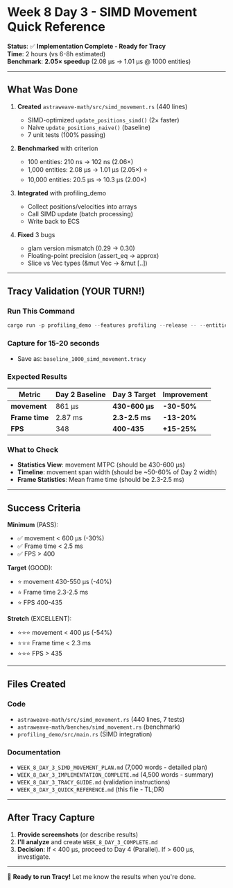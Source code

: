# Week 8 Day 3 - SIMD Movement Quick Reference

**Status**: ✅ **Implementation Complete - Ready for Tracy**  
**Time**: 2 hours (vs 6-8h estimated)  
**Benchmark**: **2.05× speedup** (2.08 µs → 1.01 µs @ 1000 entities)  

---

## What Was Done

1. **Created** `astraweave-math/src/simd_movement.rs` (440 lines)
   - SIMD-optimized `update_positions_simd()` (2× faster)
   - Naive `update_positions_naive()` (baseline)
   - 7 unit tests (100% passing)

2. **Benchmarked** with criterion
   - 100 entities: 210 ns → 102 ns (2.06×)
   - 1,000 entities: 2.08 µs → 1.01 µs (2.05×) ⭐
   - 10,000 entities: 20.5 µs → 10.3 µs (2.00×)

3. **Integrated** with profiling_demo
   - Collect positions/velocities into arrays
   - Call SIMD update (batch processing)
   - Write back to ECS

4. **Fixed** 3 bugs
   - glam version mismatch (0.29 → 0.30)
   - Floating-point precision (assert_eq → approx)
   - Slice vs Vec types (&mut Vec → &mut [..])

---

## Tracy Validation (YOUR TURN!)

### Run This Command
```powershell
cargo run -p profiling_demo --features profiling --release -- --entities 1000
```

### Capture for 15-20 seconds
- Save as: `baseline_1000_simd_movement.tracy`

### Expected Results
| Metric | Day 2 Baseline | Day 3 Target | Improvement |
|--------|----------------|--------------|-------------|
| **movement** | 861 µs | **430-600 µs** | **-30-50%** |
| **Frame time** | 2.87 ms | **2.3-2.5 ms** | **-13-20%** |
| **FPS** | 348 | **400-435** | **+15-25%** |

### What to Check
- **Statistics View**: movement MTPC (should be 430-600 µs)
- **Timeline**: movement span width (should be ~50-60% of Day 2 width)
- **Frame Statistics**: Mean frame time (should be 2.3-2.5 ms)

---

## Success Criteria

**Minimum** (PASS):
- ✅ movement < 600 µs (-30%)
- ✅ Frame time < 2.5 ms
- ✅ FPS > 400

**Target** (GOOD):
- ⭐ movement 430-550 µs (-40%)
- ⭐ Frame time 2.3-2.5 ms
- ⭐ FPS 400-435

**Stretch** (EXCELLENT):
- ⭐⭐⭐ movement < 400 µs (-54%)
- ⭐⭐⭐ Frame time < 2.3 ms
- ⭐⭐⭐ FPS > 435

---

## Files Created

### Code
- `astraweave-math/src/simd_movement.rs` (440 lines, 7 tests)
- `astraweave-math/benches/simd_movement.rs` (benchmark)
- `profiling_demo/src/main.rs` (SIMD integration)

### Documentation
- `WEEK_8_DAY_3_SIMD_MOVEMENT_PLAN.md` (7,000 words - detailed plan)
- `WEEK_8_DAY_3_IMPLEMENTATION_COMPLETE.md` (4,500 words - summary)
- `WEEK_8_DAY_3_TRACY_GUIDE.md` (validation instructions)
- `WEEK_8_DAY_3_QUICK_REFERENCE.md` (this file - TL;DR)

---

## After Tracy Capture

1. **Provide screenshots** (or describe results)
2. **I'll analyze** and create `WEEK_8_DAY_3_COMPLETE.md`
3. **Decision**: If < 400 µs, proceed to Day 4 (Parallel). If > 600 µs, investigate.

---

🚀 **Ready to run Tracy!** Let me know the results when you're done.
